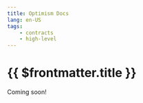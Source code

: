 ```yaml
---
title: Optimism Docs
lang: en-US
tags:
    - contracts
    - high-level
---
```


# {{ $frontmatter.title }}

Coming soon!
